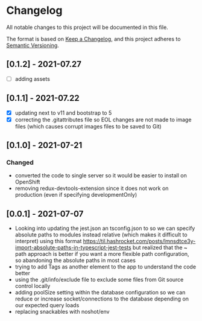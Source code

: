 # Changelog

All notable changes to this project will be documented in this file.

The format is based on [Keep a Changelog](https://keepachangelog.com/en/1.0.0/),
and this project adheres to [Semantic Versioning](https://semver.org/spec/v2.0.0.html).

## [0.1.2] - 2021-07.27

- [ ] adding assets

## [0.1.1] - 2021-07.22

- [x] updating next to v11 and bootstrap to 5
- [x] correcting the .gitattributes file so EOL changes are not made to image files (which causes corrupt images files to be saved to Git)

## [0.1.0] - 2021-07-21

### Changed

- converted the code to single server so it would be easier to install on OpenShift
- removing redux-devtools-extension since it does not work on production (even if specifying developmentOnly)

## [0.0.1] - 2021-07-07

- Looking into updating the jest.json an tsconfig.json to so we can specify absolute paths to modules instead relative (which makes it difficult to interpret) using this format <https://til.hashrocket.com/posts/lmnsdtce3y-import-absolute-paths-in-typescript-jest-tests> but realized that the ~ path approach is better if you want a more flexible path configuration, so abandoning the absolute paths in most cases
- trying to add Tags as another element to the app to understand the code better
- using the .git/info/exclude file to exclude some files from Git source control locally
- adding poolSize setting within the database configuration so we can reduce or increase socket/connections to the database depending on our expected query loads
- replacing snackables with noshot/env
